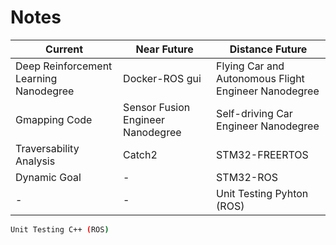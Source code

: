 # Notes

Current | Near Future | Distance Future
--- | --- | ---
Deep Reinforcement Learning Nanodegree | Docker-ROS gui | Flying Car and Autonomous Flight Engineer Nanodegree
Gmapping Code | Sensor Fusion Engineer Nanodegree | Self-driving Car Engineer Nanodegree
Traversability Analysis | Catch2 | STM32-FREERTOS
Dynamic Goal | - | STM32-ROS
\- | - | Unit Testing Pyhton (ROS)

```bash
Unit Testing C++ (ROS)
```
